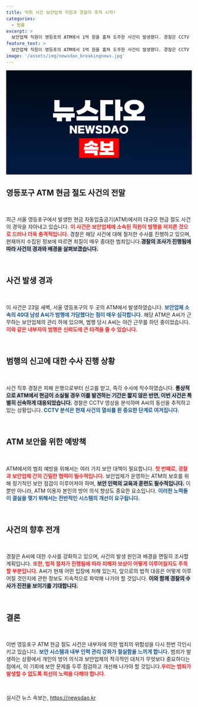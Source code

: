 ```yaml
---
title: 먹튀 사건 보안업체 직원과 경찰의 추적 시작!
categories:
  - 법률
excerpt: >
  보안업체 직원이 영등포의 ATM에서 1억 원을 훔쳐 도주한 사건이 발생했다. 경찰은 CCTV 분석을 통해 40대 남성을 추적 중이다. 사건의 전말이 궁금하다면 클릭하세요!
feature_text: >
  보안업체 직원이 영등포의 ATM에서 1억 원을 훔쳐 도주한 사건이 발생했다. 경찰은 CCTV 분석을 통해 40대 남성을 추적 중이다. 사건의 전말이 궁금하다면 클릭하세요!
image: '/assets/img/newsdao_breakingnews.jpg'
---
```


<p><img src="/assets/img/newsdao_breakingnews.jpg" alt="pcversion 속보" /></p>

<h2 data-ke-size="size26">영등포구 ATM 현금 절도 사건의 전말</h2>

<p data-ke-size="size16">&nbsp;</p>

<p>최근 서울 영등포구에서 발생한 현금 자동입출금기(ATM)에서의 대규모 현금 절도 사건이 경악을 자아내고 있습니다. <b><span style="color: #ee2323;">이 사건은 보안업체에 소속된 직원이 범행을 저지른 것으로 드러나 더욱 충격적입니다.</span></b> 경찰은 해당 사건에 대해 철저한 수사를 진행하고 있으며, 현재까지 수집된 정보에 따르면 죄질이 매우 중대한 범죄입니다.<b><span style="background-color: #21538527;">경찰의 조사가 진행됨에 따라 사건의 경과와 배경을 살펴보겠습니다.</span></b></p>

<p data-ke-size="size16">&nbsp;</p>

<h2 data-ke-size="size26">사건 발생 경과</h2>

<p data-ke-size="size16">&nbsp;</p>

<p>이 사건은 23일 새벽, 서울 영등포구의 두 곳의 ATM에서 발생하였습니다. <b><span style="color: #1a5490;">보안업체 소속의 40대 남성 A씨가 범행에 가담했다는 점이 매우 심각합니다.</span></b> 해당 ATM은 A씨가 근무하는 보안업체의 관리 하에 있으며, 범행 당시 A씨는 야간 근무를 하던 중이었습니다. <b><span style="color: #ee2323;">이와 같은 내부자의 범행은 신뢰도에 큰 타격을 줄 수 있습니다.</span></b></p>

<p data-ke-size="size16">&nbsp;</p>

<h2 data-ke-size="size26">범행의 신고에 대한 수사 진행 상황</h2>

<p data-ke-size="size16">&nbsp;</p>

<p>사건 직후 경찰은 피해 은행으로부터 신고를 받고, 즉각 수사에 착수하였습니다. <b><span style="background-color: #21538527;">통상적으로 ATM에서 현금이 소실될 경우 이를 발견하는 기간은 짧지 않은 반면, 이번 사건은 특별히 신속하게 대응되었습니다.</span></b> 경찰은 CCTV 영상을 분석하며 A씨의 동선을 추적하고 있는 상황입니다. <b><span style="color: #1a5490;">CCTV 분석은 현재 사건의 열쇠를 쥔 중요한 단계로 여겨집니다.</span></b></p>

<p data-ke-size="size16">&nbsp;</p>

<h2 data-ke-size="size26">ATM 보안을 위한 예방책</h2>

<p data-ke-size="size16">&nbsp;</p>

<p>ATM에서의 범죄 예방을 위해서는 여러 가지 보안 대책이 필요합니다. <b><span style="color: #ee2323;">첫 번째로, 경찰과 보안업체 간의 긴밀한 협력이 필수적입니다.</span></b> 보안업체가 운영하는 ATM의 보호를 위해 정기적인 보안 점검이 이루어져야 하며, <b><span style="background-color: #21538527;">보안 인력의 교육과 훈련도 필수적입니다.</span></b> 이 뿐만 아니라, ATM 이용자 본인의 방어 의식 향상도 중요한 요소입니다. <b><span style="color: #1a5490;">이러한 노력들이 결실을 맺기 위해서는 전반적인 시스템의 개선이 요구됩니다.</span></b></p>

<p data-ke-size="size16">&nbsp;</p>

<h2 data-ke-size="size26">사건의 향후 전개</h2>

<p data-ke-size="size16">&nbsp;</p>

<p>경찰은 A씨에 대한 수사를 강화하고 있으며, 사건의 발생 원인과 배경을 면밀히 조사할 계획입니다. <b><span style="color: #ee2323;">또한, 법적 절차가 진행됨에 따라 피해자 보상이 어떻게 이루어질지도 주목할 부분입니다.</span></b> A씨가 현재 어떤 입장에 처해 있는지, 앞으로의 법적 대응은 어떻게 이루어질 것인지에 관한 정보도 지속적으로 파악해 나가야 할 것입니다. <b><span style="background-color: #21538527;">이와 함께 경찰의 수사가 진전을 보이기를 기대합니다.</span></b></p>

<p data-ke-size="size16">&nbsp;</p>

<h2 data-ke-size="size26">결론</h2>

<p data-ke-size="size16">&nbsp;</p>

<p>이번 영등포구 ATM 현금 절도 사건은 내부자에 의한 범죄의 위험성을 다시 한번 각인시키고 있습니다. <b><span style="color: #1a5490;">보안 시스템과 내부 인력 관리 강화가 절실함을 느끼게 합니다.</span></b> 범죄가 발생하는 상황에서 개인의 방어 의식과 보안업체의 적극적인 대처가 무엇보다 중요하다는 점에서, 이 기회에 보안 문제를 두루 점검하고 개선해 나가야 할 것입니다.<b><span style="color: #ee2323;">우리는 범죄가 발생할 수 없도록 최선의 노력을 다해야 합니다.</span></b></p>

<p data-ke-size="size16">&nbsp;</p>
실시간 뉴스 속보는, <a href="https://newsdao.kr" rel="dofollow">https://newsdao.kr</a>


